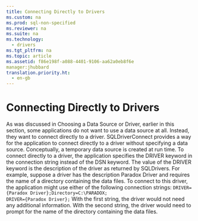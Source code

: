 ```yaml
---
title: Connecting Directly to Drivers
ms.custom: na
ms.prod: sql-non-specified
ms.reviewer: na
ms.suite: na
ms.technology: 
  - drivers
ms.tgt_pltfrm: na
ms.topic: article
ms.assetid: f86e198f-a088-4401-9106-aa62a0eb8f6e
manager:jhubbard
translation.priority.ht: 
  - en-gb
---
```

# Connecting Directly to Drivers
<?xml version="1.0" encoding="utf-8"?>
<developerReferenceWithoutSyntaxDocument xmlns="http://ddue.schemas.microsoft.com/authoring/2003/5" xmlns:xlink="http://www.w3.org/1999/xlink" xmlns:xsi="http://www.w3.org/2001/XMLSchema-instance" xsi:schemaLocation="http://ddue.schemas.microsoft.com/authoring/2003/5 http://dduestorage.blob.core.windows.net/ddueschema/developer.xsd">
  <introduction>
    <para>As was discussed in <legacyLink xlink:href="10aaf570-01ab-4478-8339-bdde2a5e3dd1">Choosing a Data Source or Driver</legacyLink>, earlier in this section, some applications do not want to use a data source at all. Instead, they want to connect directly to a driver. <legacyBold>SQLDriverConnect</legacyBold> provides a way for the application to connect directly to a driver without specifying a data source. Conceptually, a temporary data source is created at run time.</para>
    <para>To connect directly to a driver, the application specifies the <legacyBold>DRIVER</legacyBold> keyword in the connection string instead of the <legacyBold>DSN</legacyBold> keyword. The value of the <legacyBold>DRIVER</legacyBold> keyword is the description of the driver as returned by <legacyBold>SQLDrivers</legacyBold>. For example, suppose a driver has the description Paradox Driver and requires the name of a directory containing the data files. To connect to this driver, the application might use either of the following connection strings:</para>
    <code>DRIVER={Paradox Driver};Directory=C:\PARADOX;
DRIVER={Paradox Driver};</code>
    <para>With the first string, the driver would not need any additional information. With the second string, the driver would need to prompt for the name of the directory containing the data files.</para>
  </introduction>
  <relatedTopics />
</developerReferenceWithoutSyntaxDocument>